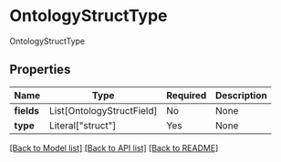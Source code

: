 # OntologyStructType

OntologyStructType

## Properties
| Name | Type | Required | Description |
| ------------ | ------------- | ------------- | ------------- |
**fields** | List[OntologyStructField] | No | None |
**type** | Literal["struct"] | Yes | None |


[[Back to Model list]](../../README.md#documentation-for-models) [[Back to API list]](../../README.md#documentation-for-api-endpoints) [[Back to README]](../../README.md)
